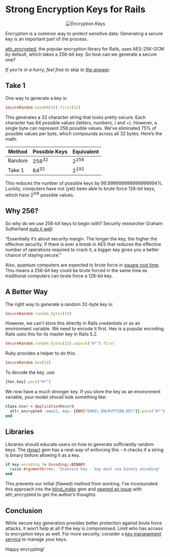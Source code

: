 # Strong Encryption Keys for Rails

<p style="text-align: center;"><img src="/images/encryption-keys3.png" alt="Encryption Keys" /></p>

Encryption is a common way to protect sensitive data. Generating a secure key is an important part of the process.

[attr_encrypted](https://github.com/attr-encrypted/attr_encrypted), the popular encryption library for Rails, uses AES-256-GCM by default, which takes a 256-bit key. So how can we generate a secure one?

*If you’re in a hurry, feel free to skip to [the answer](#a-better-way).*

## Take 1

One way to generate a key is:

```ruby
SecureRandom.base64(32).first(32)
```

This generates a 32 character string that looks pretty secure. Each character has 64 possible values (letters, numbers, / and +). However, a single byte can represent 256 possible values. We’ve eliminated 75% of possible values per byte, which compounds across all 32 bytes. Here’s the math:

Method | Possible Keys | Equivalent
--- | --- | ---
Random | 256<sup>32</sup> | 2<sup>256</sup>
Take 1 | 64<sup>32</sup> | 2<sup>192</sup>

This reduces the number of possible keys by 99.999999999999999994%. Luckily, computers have not (yet) been able to brute force 128-bit keys, which have 2<sup>128</sup> possible values.

## Why 256?

So why do we use 256-bit keys to begin with? Security researcher Graham Sutherland [puts it well](https://security.stackexchange.com/questions/14068/why-most-people-use-256-bit-encryption-instead-of-128-bit):

“Essentially it’s about security margin. The longer the key, the higher the effective security. If there is ever a break in AES that reduces the effective number of operations required to crack it, a bigger key gives you a better chance of staying secure.”

Also, quantum computers are expected to brute force in [square root time](https://blog.agilebits.com/2013/03/09/guess-why-were-moving-to-256-bit-aes-keys/). This means a 256-bit key could be brute forced in the same time as traditional computers can brute force a 128-bit key.

## A Better Way

The right way to generate a random 32-byte key is:

```ruby
SecureRandom.random_bytes(32)
```

However, we can’t store this directly in Rails credentials or as an environment variable. We need to encode it first. Hex is a popular encoding. Rails uses this for its master key in Rails 5.2.

```ruby
SecureRandom.random_bytes(32).unpack("H*").first
```

Ruby provides a helper to do this:

```ruby
SecureRandom.hex(32)
```

To decode the key, use:

```ruby
[hex_key].pack("H*")
```

We now have a much stronger key. If you store the key as an environment variable, your model should look something like:

```ruby
class User < ApplicationRecord
  attr_encrypted :email, key: [ENV["EMAIL_ENCRYPTION_KEY"]].pack("H*")
end
```

## Libraries

Libraries should educate users on how to generate sufficiently random keys. The [rbnacl](https://github.com/crypto-rb/rbnacl) gem has a neat way of enforcing this - it checks if a string is binary before allowing it as a key.

```ruby
if key.encoding != Encoding::BINARY
  raise ArgumentError, "Insecure key - key must use binary encoding"
end
```

This prevents our initial (flawed) method from working. I’ve incorporated this approach into the [blind_index](https://github.com/ankane/blind_index) gem and [opened an issue](https://github.com/attr-encrypted/attr_encrypted/issues/311) with attr_encrypted to get the author’s thoughts.

## Conclusion

While secure key generation provides better protection against brute force attacks, it won’t help at all if the key is compromised. Limit who has access to encryption keys as well. For more security, consider a [key management service](https://github.com/ankane/kms_encrypted) to manage your keys.

Happy encrypting!
